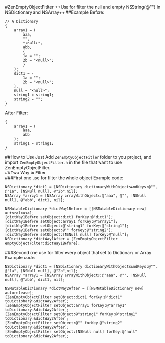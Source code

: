 #ZenEmptyObjectFitlter
++Use for filter the null and empty NSString(@"") in NSDictionary and NSArray++
##Example
Before:

	// A Dictionary
	{
		array1 = (
			aaa,
			"",
			"<null>",
			abb,
			{
			1a = "";
			2b = "<null>";
			}
		);
		dict1 = {
			1a = "";
			2b = "<null>";
		};
		null = "<null>";
		string1 = string1;
		string2 = "";
	} 
	
After Filter:

	{
   	 	array1 = (
			aaa,
			abb
		);
		string1 = string1;
	}


##How to Use
Just Add `ZenEmptyObjectFitler` folder to you project, and import `ZenEmptyObjectFilter.h` in the file that want to use ZenEmptyObjectFilter.  
##Two Way to Filter  
###First one use for filter the whole object
Example code:  

	NSDictionary *dict1 = [NSDictionary dictionaryWithObjectsAndKeys:@"", @"1a", [NSNull null], @"2b",nil];
	NSArray *array1 = [NSArray arrayWithObjects:@"aaa", @"", [NSNull null], @"abb", dict1, nil];

	NSMutableDictionary *dictWay1Before = [[NSMutableDictionary new] autorelease];
	[dictWay1Before setObject:dict1 forKey:@"dict1"];
	[dictWay1Before setObject:array1 forKey:@"array1"];
	[dictWay1Before setObject:@"string1" forKey:@"string1"];
	[dictWay1Before setObject:@"" forKey:@"string2"];
	[dictWay1Before setObject:[NSNull null] forKey:@"null"];
	NSDictionary *dictWay1After = [ZenEmptyObjectFilter emptyObjectFilter:dictWay1Before];


###Second one use for filter every object that set to Dictionary or Array  
Example code:  

	NSDictionary *dict1 = [NSDictionary dictionaryWithObjectsAndKeys:@"", @"1a", [NSNull null], @"2b",nil];
	NSArray *array1 = [NSArray arrayWithObjects:@"aaa", @"", [NSNull null], @"abb", dict1, nil];

	NSMutableDictionary *dictWay2After = [[NSMutableDictionary new] autorelease];
	[ZenEmptyObjectFilter setObject:dict1 forKey:@"dict1" toDictionary:&dictWay2After];
	[ZenEmptyObjectFilter setObject:array1 forKey:@"array1" toDictionary:&dictWay2After];
	[ZenEmptyObjectFilter setObject:@"string1" forKey:@"string1" toDictionary:&dictWay2After];
	[ZenEmptyObjectFilter setObject:@"" forKey:@"string2" toDictionary:&dictWay2After];
	[ZenEmptyObjectFilter setObject:[NSNull null] forKey:@"null" toDictionary:&dictWay2After];
